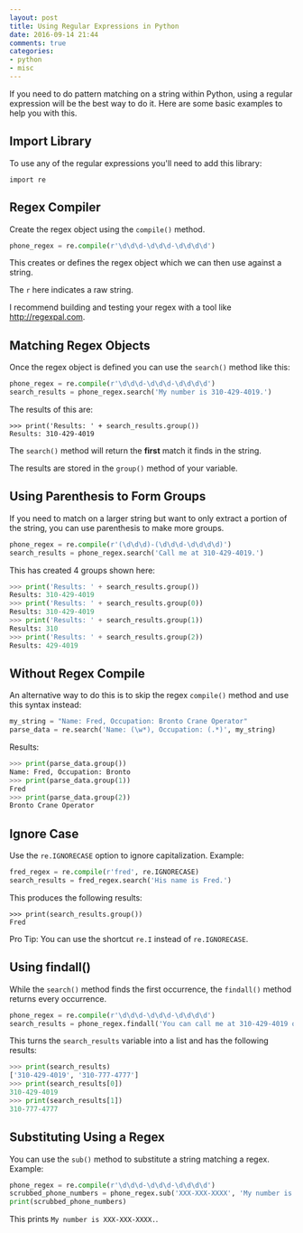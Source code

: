 ```yaml
---
layout: post
title: Using Regular Expressions in Python
date: 2016-09-14 21:44
comments: true
categories:
- python
- misc
---
```

If you need to do pattern matching on a string within Python, using a regular expression will be the best way to do it. Here are some basic examples to help you with this.

## Import Library

To use any of the regular expressions you'll need to add this library:

```
import re
```


## Regex Compiler

Create the regex object using the `compile()` method. 

```python
phone_regex = re.compile(r'\d\d\d-\d\d\d-\d\d\d\d') 
```

This creates or defines the regex object which we can then use against a string.

The `r` here indicates a raw string.

I recommend building and testing your regex with a tool like http://regexpal.com.

## Matching Regex Objects

Once the regex object is defined you can use the `search()` method like this:

```python
phone_regex = re.compile(r'\d\d\d-\d\d\d-\d\d\d\d') 
search_results = phone_regex.search('My number is 310-429-4019.') 
```

The results of this are:

```
>>> print('Results: ' + search_results.group())
Results: 310-429-4019
```

The `search()` method will return the **first** match it finds in the string.

The results are stored in the `group()` method of your variable.

## Using Parenthesis to Form Groups

If you need to match on a larger string but want to only extract a portion of the string, you can use parenthesis to make more groups. 

```python
phone_regex = re.compile(r'(\d\d\d)-(\d\d\d-\d\d\d\d)') 
search_results = phone_regex.search('Call me at 310-429-4019.') 
```
This has created 4 groups shown here:

```python
>>> print('Results: ' + search_results.group())
Results: 310-429-4019
>>> print('Results: ' + search_results.group(0))
Results: 310-429-4019
>>> print('Results: ' + search_results.group(1))
Results: 310
>>> print('Results: ' + search_results.group(2))
Results: 429-4019
```

## Without Regex Compile
An alternative way to do this is to skip the regex `compile()` method and use this syntax instead:

```python
my_string = "Name: Fred, Occupation: Bronto Crane Operator"
parse_data = re.search('Name: (\w*), Occupation: (.*)', my_string)
```

Results:

```python
>>> print(parse_data.group())
Name: Fred, Occupation: Bronto
>>> print(parse_data.group(1))
Fred
>>> print(parse_data.group(2))
Bronto Crane Operator
```

## Ignore Case

Use the `re.IGNORECASE` option to ignore capitalization. Example:

```python
fred_regex = re.compile(r'fred', re.IGNORECASE)
search_results = fred_regex.search('His name is Fred.')
```

This produces the following results:

```
>>> print(search_results.group())
Fred
```

Pro Tip: You can use the shortcut `re.I` instead of `re.IGNORECASE`.


## Using findall()

While the `search()` method finds the first occurrence, the `findall()` method returns every occurrence.

```python
phone_regex = re.compile(r'\d\d\d-\d\d\d-\d\d\d\d') 
search_results = phone_regex.findall('You can call me at 310-429-4019 or 310-777-4777.') 
```

This turns the `search_results` variable into a list and has the following results:

```python
>>> print(search_results)
['310-429-4019', '310-777-4777']
>>> print(search_results[0])
310-429-4019
>>> print(search_results[1])
310-777-4777
```

## Substituting Using a Regex

You can use the `sub()` method to substitute a string matching a regex. Example:

```python
phone_regex = re.compile(r'\d\d\d-\d\d\d-\d\d\d\d') 
scrubbed_phone_numbers = phone_regex.sub('XXX-XXX-XXXX', 'My number is 310-429-4019.') 
print(scrubbed_phone_numbers)
```

This prints `My number is XXX-XXX-XXXX.`.

